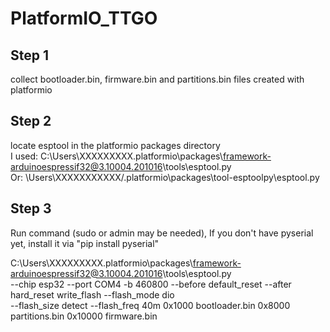 # PlatformIO_TTGO


## Step 1
collect bootloader.bin, firmware.bin and partitions.bin files created with platformio  
## Step 2
locate esptool in the platformio packages directory  
	I used: C:\Users\XXXXXXXXX\.platformio\packages\framework-arduinoespressif32@3.10004.201016\tools\esptool.py  
	Or: \Users\XXXXXXXXXXX/\.platformio\packages\tool-esptoolpy\esptool.py
## Step 3
Run command (sudo or admin may be needed), If you don't have pyserial yet, install it via "pip install pyserial"  

C:\Users\XXXXXXXXX\.platformio\packages\framework-arduinoespressif32@3.10004.201016\tools\esptool.py   
--chip esp32 --port COM4 -b 460800 --before default_reset --after hard_reset  write_flash --flash_mode dio   
--flash_size detect --flash_freq 40m 0x1000 bootloader.bin 0x8000 partitions.bin 0x10000 firmware.bin  
